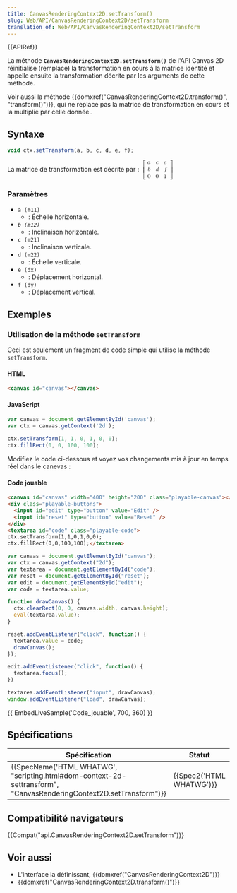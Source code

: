 ```yaml
---
title: CanvasRenderingContext2D.setTransform()
slug: Web/API/CanvasRenderingContext2D/setTransform
translation_of: Web/API/CanvasRenderingContext2D/setTransform
---
```

{{APIRef}}

La méthode **`CanvasRenderingContext2D.setTransform()`** de l'API Canvas 2D réinitialise (remplace) la transformation en cours à la matrice identité et appelle ensuite la transformation décrite par les arguments de cette méthode.

Voir aussi la méthode {{domxref("CanvasRenderingContext2D.transform()", "transform()")}}, qui ne replace pas la matrice de transformation en cours et la multiplie par celle donnée..

## Syntaxe

```js
void ctx.setTransform(a, b, c, d, e, f);
```

La matrice de transformation est décrite par : <math><semantics><mrow><mo>[</mo><mtable columnalign="center center center" rowspacing="0.5ex"><mtr><mtd><mi>a</mi></mtd><mtd><mi>c</mi></mtd><mtd><mi>e</mi></mtd></mtr><mtr><mtd><mi>b</mi></mtd><mtd><mi>d</mi></mtd><mtd><mi>f</mi></mtd></mtr><mtr><mtd><mn>0</mn></mtd><mtd><mn>0</mn></mtd><mtd><mn>1</mn></mtd></mtr></mtable><mo>]</mo></mrow><annotation encoding="TeX">\left[ \begin{array}{ccc} a &#x26; c &#x26; e \\ b &#x26; d &#x26; f \\ 0 &#x26; 0 &#x26; 1 \end{array} \right]</annotation></semantics></math>

### Paramètres

- `a (m11)`
  - : Échelle horizontale.
- _`b (m12)`_
  - : Inclinaison horizontale.
- `c (m21)`
  - : Inclinaison verticale.
- `d (m22)`
  - : Échelle verticale.
- `e (dx)`
  - : Déplacement horizontal.
- `f (dy)`
  - : Déplacement vertical.

## Exemples

### Utilisation de la méthode `setTransform`

Ceci est seulement un fragment de code simple qui utilise la méthode `setTransform`.

#### HTML

```html
<canvas id="canvas"></canvas>
```

#### JavaScript

```js
var canvas = document.getElementById('canvas');
var ctx = canvas.getContext('2d');

ctx.setTransform(1, 1, 0, 1, 0, 0);
ctx.fillRect(0, 0, 100, 100);
```

Modifiez le code ci-dessous et voyez vos changements mis à jour en temps réel dans le canevas :

#### Code jouable

```html hidden
<canvas id="canvas" width="400" height="200" class="playable-canvas"></canvas>
<div class="playable-buttons">
  <input id="edit" type="button" value="Edit" />
  <input id="reset" type="button" value="Reset" />
</div>
<textarea id="code" class="playable-code">
ctx.setTransform(1,1,0,1,0,0);
ctx.fillRect(0,0,100,100);</textarea>
```

```js hidden
var canvas = document.getElementById("canvas");
var ctx = canvas.getContext("2d");
var textarea = document.getElementById("code");
var reset = document.getElementById("reset");
var edit = document.getElementById("edit");
var code = textarea.value;

function drawCanvas() {
  ctx.clearRect(0, 0, canvas.width, canvas.height);
  eval(textarea.value);
}

reset.addEventListener("click", function() {
  textarea.value = code;
  drawCanvas();
});

edit.addEventListener("click", function() {
  textarea.focus();
})

textarea.addEventListener("input", drawCanvas);
window.addEventListener("load", drawCanvas);
```

{{ EmbedLiveSample('Code_jouable', 700, 360) }}

## Spécifications

| Spécification                                                                                                                                            | Statut                           | Commentaire |
| -------------------------------------------------------------------------------------------------------------------------------------------------------- | -------------------------------- | ----------- |
| {{SpecName('HTML WHATWG', "scripting.html#dom-context-2d-settransform", "CanvasRenderingContext2D.setTransform")}} | {{Spec2('HTML WHATWG')}} |             |

## Compatibilité navigateurs

{{Compat("api.CanvasRenderingContext2D.setTransform")}}

## Voir aussi

- L'interface la définissant, {{domxref("CanvasRenderingContext2D")}}
- {{domxref("CanvasRenderingContext2D.transform()")}}

